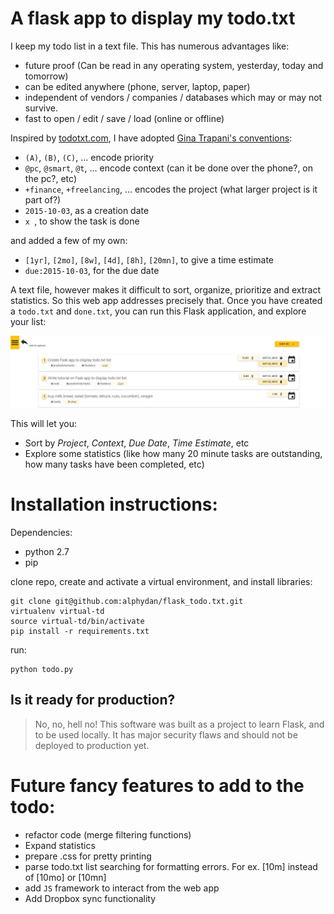 # A flask app to display my todo.txt 

I keep my todo list in a text file. This has numerous advantages like:

- future proof (Can be read in any operating system, yesterday, today and tomorrow)
- can be edited anywhere (phone, server, laptop, paper)
- independent of vendors / companies / databases which may or may not survive.
- fast to open / edit / save / load (online or offline)

Inspired by [todotxt.com](http://todotxt.com/), I have adopted [Gina Trapani's conventions](https://github.com/ginatrapani/todo.txt-cli/wiki/The-Todo.txt-Format):
 
- `(A)`, `(B)`, `(C)`, ...  encode priority
- `@pc`, `@smart`, `@t`, ... encode context (can it be done over the phone?, on the pc?, etc)
- `+finance`, `+freelancing`, ... encodes the project (what larger project is it part of?)
- `2015-10-03`, as a creation date
- `x `, to show the task is done

and added a few of my own:

- `[1yr]`, `[2mo]`, `[8w]`, `[4d]`, `[8h]`, `[20mn]`, to give a time estimate
- `due:2015-10-03`, for the due date

A text file, however makes it difficult to sort, organize, prioritize and extract statistics. So this web app addresses precisely that.  Once you have created a `todo.txt` and `done.txt`, you can run this Flask application, and explore your list:

![Screenshot of the list](./static/img/todo_list_screenshot.png)

This will let you:

- Sort by *Project*, *Context*, *Due Date*, *Time Estimate*, etc
- Explore some statistics (like how many 20 minute tasks are outstanding, how many tasks have been completed, etc)

# Installation instructions:

Dependencies:

- python 2.7
- pip

clone repo, create and activate a virtual environment, and install libraries:

    git clone git@github.com:alphydan/flask_todo.txt.git
    virtualenv virtual-td
    source virtual-td/bin/activate
    pip install -r requirements.txt

run:

    python todo.py

## Is it ready for production?

> No, no, hell no!  This software was built as a project to learn Flask, and to be used locally.  It has major security flaws and should not be deployed to production yet.

# Future fancy features to add to the todo:

- refactor code (merge filtering functions)
- Expand statistics
- prepare .css for pretty printing
- parse todo.txt list searching for formatting errors. For ex. [10m] instead of [10mo] or [10mn]
- add `JS` framework to interact from the web app
- Add Dropbox sync functionality
